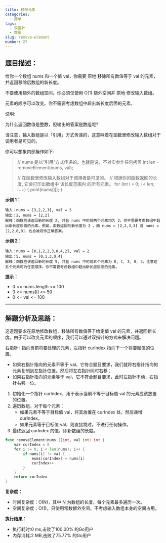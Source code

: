 ```yaml
---
title: 移除元素
categories:
  - 简单
tags:
  - 双指针
  - 数组
slug: remove-element
number: 27
---
```


## 题目描述：

给你一个数组 nums 和一个值 val，你需要 原地 移除所有数值等于 val 的元素，并返回移除后数组的新长度。

不要使用额外的数组空间，你必须仅使用 O(1) 额外空间并 原地 修改输入数组。

元素的顺序可以改变。你不需要考虑数组中超出新长度后面的元素。



说明:

为什么返回数值是整数，但输出的答案是数组呢?

请注意，输入数组是以「引用」方式传递的，这意味着在函数里修改输入数组对于调用者是可见的。

你可以想象内部操作如下:

> // nums 是以“引用”方式传递的。也就是说，不对实参作任何拷贝
> int len = removeElement(nums, val);
> 
> // 在函数里修改输入数组对于调用者是可见的。
> // 根据你的函数返回的长度, 它会打印出数组中 该长度范围内 的所有元素。
> for (int i = 0; i < len; i++) {
>   print(nums[i]);
> }


**示例 1：**
```
输入：nums = [3,2,2,3], val = 3
输出：2, nums = [2,2]
解释：函数应该返回新的长度 2, 并且 nums 中的前两个元素均为 2。你不需要考虑数组中超出新长度后面的元素。例如，函数返回的新长度为 2 ，而 nums = [2,2,3,3] 或 nums = [2,2,0,0]，也会被视作正确答案。
```

**示例 2：**
```
输入：nums = [0,1,2,2,3,0,4,2], val = 2
输出：5, nums = [0,1,3,0,4]
解释：函数应该返回新的长度 5, 并且 nums 中的前五个元素为 0, 1, 3, 0, 4。注意这五个元素可为任意顺序。你不需要考虑数组中超出新长度后面的元素。
```

**提示：**
- 0 <= nums.length <= 100
- 0 <= nums[i] <= 50
- 0 <= val <= 100

---
## 解题分析及思路：

这道题要求在原地修改数组，移除所有数值等于给定值 val 的元素，并返回新长度。由于可以改变元素的顺序，我们可以通过双指针的方式来解决问题。

右指针 i 指向当前将要处理的元素，左指针 curIndex 指向下一个将要赋值的位置。

- 如果右指针指向的元素不等于 val，它符合题目要求，我们就将右指针指向的元素复制到左指针位置，然后将左右指针同时右移；
- 如果右指针指向的元素等于 val，它不符合题目要求，此时左指针不动，右指针右移一位。

1. 初始化一个指针 curIndex，用于表示当前不等于目标值 val 的元素应该放置的位置。
2. 遍历数组，对于每个元素： 
   - 如果元素不等于目标值 val，将其放置在 curIndex 处，然后递增 curIndex。
   - 如果元素等于目标值 val，则直接跳过，不进行任何操作。
3. 最终返回 curIndex 的值，即新数组的长度。
```go
func removeElement(nums []int, val int) int {
	var curIndex = 0
	for i := 0; i < len(nums); i++ {
		if nums[i] != val {
			nums[curIndex] = nums[i]
			curIndex++
		}
	}
	return curIndex
}
```

**复杂度：**

- 时间复杂度：O(N)，其中 N 为数组的长度，每个元素最多遍历一次。
- 空间复杂度：O(1)，只使用常数额外空间。不考虑输入数组本身的空间占用。

**执行结果：**

- 执行耗时:0 ms,击败了100.00% 的Go用户
- 内存消耗:2 MB,击败了75.77% 的Go用户

